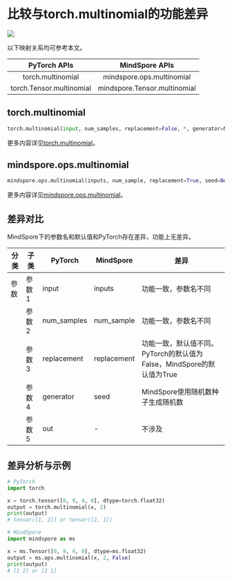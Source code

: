 # 比较与torch.multinomial的功能差异

<a href="https://gitee.com/mindspore/docs/blob/master/docs/mindspore/source_zh_cn/note/api_mapping/pytorch_diff/multinomial.md" target="_blank"><img src="https://mindspore-website.obs.cn-north-4.myhuaweicloud.com/website-images/master/resource/_static/logo_source.png"></a>

以下映射关系均可参考本文。

|     PyTorch APIs          |      MindSpore APIs           |
| :-------------------:     | :-----------------------:     |
| torch.multinomial         | mindspore.ops.multinomial     |
| torch.Tensor.multinomial  | mindspore.Tensor.multinomial  |

## torch.multinomial

```python
torch.multinomial(input, num_samples, replacement=False, *, generator=None, out=None)
```

更多内容详见[torch.multinomial](https://pytorch.org/docs/1.8.1/generated/torch.multinomial.html)。

## mindspore.ops.multinomial

```python
mindspore.ops.multinomial(inputs, num_sample, replacement=True, seed=None)
```

更多内容详见[mindspore.ops.multinomial](https://www.mindspore.cn/docs/zh-CN/master/api_python/ops/mindspore.ops.multinomial.html)。

## 差异对比

MindSpore下的参数名和默认值和PyTorch存在差异，功能上无差异。

| 分类       | 子类         | PyTorch      | MindSpore      | 差异          |
| ---------- | ------------ | ------------ | ---------      | ------------- |
| 参数       | 参数 1       | input         | inputs        | 功能一致，参数名不同 |
|            | 参数 2       | num_samples   | num_sample    | 功能一致，参数名不同 |
|            | 参数 3       | replacement   | replacement   | 功能一致，默认值不同。PyTorch的默认值为False，MindSpore的默认值为True |
|            | 参数 4       | generator     | seed          | MindSpore使用随机数种子生成随机数 |
|            | 参数 5       | out           | -             | 不涉及        |

## 差异分析与示例

```python
# PyTorch
import torch

x = torch.tensor([0, 9, 4, 0], dtype=torch.float32)
output = torch.multinomial(x, 2)
print(output)
# tensor([1, 2]) or tensor([2, 1])

# MindSpore
import mindspore as ms

x = ms.Tensor([0, 9, 4, 0], dtype=ms.float32)
output = ms.ops.multinomial(x, 2, False)
print(output)
# [1 2] or [2 1]
```
